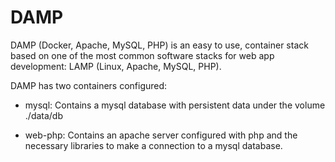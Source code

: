 # DAMP

DAMP (Docker, Apache, MySQL, PHP) is an easy to use, container stack based on one of the most common software stacks for web app development: LAMP (Linux, Apache, MySQL, PHP).

DAMP has two containers configured:

- mysql: Contains a mysql database with persistent data under the volume ./data/db

- web-php: Contains an apache server configured with php and the necessary libraries to make a connection to a mysql database.
